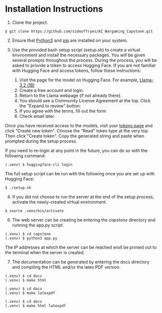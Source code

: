 # Installation Instructions

1. Clone the project.

```console
$ git clone https://github.com/sideoffryes/AI_Wargaming_Capstone.git
```

2. Ensure that [Python3](https://www.python.org/downloads/) and [pip](https://pip.pypa.io/en/stable/installation/) are installed on your system.

3. Use the provided bash setup script (setup.sh) to create a virtual environment and install the necessary packages. You will be given several prompts throughout the process. During the process, you will be asked to provide a token to access Hugging Face. If you are not familiar with Hugging Face and access tokens, follow these instructions:

    1. Visit the page for the model on Hugging Face. For example, [Llama-3.2 (1B)](https://huggingface.co/meta-llama/Llama-3.2-1B)
    2. Create a free account and login.
    3. Return to the Llama webpage (if not already there).
    4. You should see a Community License Agreement at the top. Click the "Expand to review" button:
    5. If you agree with the terms, fill out the form
    6. Check email later.

Once you have received access to the models, visit your [tokens page](https://huggingface.co/settings/tokens) and click "Create new token". Choose the "Read" token type at the very top. Then click "Create token". Copy the generated string and paste when prompted during the setup process.

If you need to re-login at any point in the future, you can do so with the following command:

```console
(.venv) $ huggingface-cli login
```

The full setup script can be run with the following once you are set up with Hugging Face:

```console
$ ./setup.sh
```

4. If you did not choose to run the server at the end of the setup process, activate the newly-created virtual environment.

```console
$ source .venv/bin/activate
```

6. The web server can be creating be entering the *capstone* directory and running the app.py script.

```console
(.venv) $ cd capstone
(.venv) $ python3 app.py
```

The IP addresses at which the server can be reached wioll be printed out to the terminal when the server is created.

7. The documentation can be generated by entering the docs directory and compiling the HTML and/or the latex PDF version.

```console
(.venv) $ cd docs
(.venv) $ make html
```

```console
(.venv) $ cd docs
(.venv) $ make latexpdf
```

```console
(.venv) $ cd docs
(.venv) $ make html latexpdf
```
